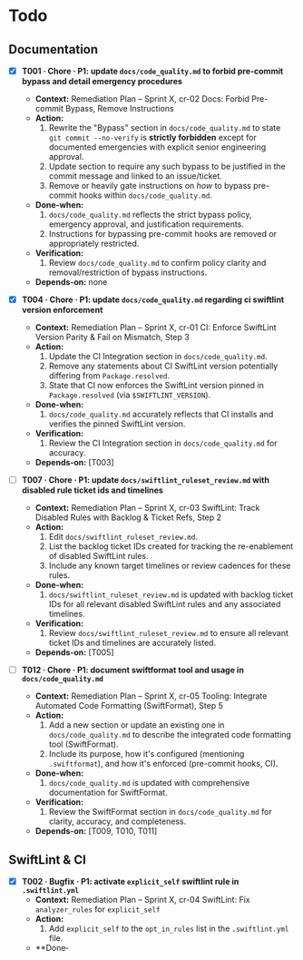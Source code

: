 # Todo

## Documentation
- [x] **T001 · Chore · P1: update `docs/code_quality.md` to forbid pre-commit bypass and detail emergency procedures**
    - **Context:** Remediation Plan – Sprint X, cr-02 Docs: Forbid Pre-commit Bypass, Remove Instructions
    - **Action:**
        1. Rewrite the "Bypass" section in `docs/code_quality.md` to state `git commit --no-verify` is **strictly forbidden** except for documented emergencies with explicit senior engineering approval.
        2. Update section to require any such bypass to be justified in the commit message and linked to an issue/ticket.
        3. Remove or heavily gate instructions on *how* to bypass pre-commit hooks within `docs/code_quality.md`.
    - **Done‑when:**
        1. `docs/code_quality.md` reflects the strict bypass policy, emergency approval, and justification requirements.
        2. Instructions for bypassing pre-commit hooks are removed or appropriately restricted.
    - **Verification:**
        1. Review `docs/code_quality.md` to confirm policy clarity and removal/restriction of bypass instructions.
    - **Depends‑on:** none

- [x] **T004 · Chore · P1: update `docs/code_quality.md` regarding ci swiftlint version enforcement**
    - **Context:** Remediation Plan – Sprint X, cr-01 CI: Enforce SwiftLint Version Parity & Fail on Mismatch, Step 3
    - **Action:**
        1. Update the CI Integration section in `docs/code_quality.md`.
        2. Remove any statements about CI SwiftLint version potentially differing from `Package.resolved`.
        3. State that CI now enforces the SwiftLint version pinned in `Package.resolved` (via `$SWIFTLINT_VERSION`).
    - **Done‑when:**
        1. `docs/code_quality.md` accurately reflects that CI installs and verifies the pinned SwiftLint version.
    - **Verification:**
        1. Review the CI Integration section in `docs/code_quality.md` for accuracy.
    - **Depends‑on:** [T003]

- [ ] **T007 · Chore · P1: update `docs/swiftlint_ruleset_review.md` with disabled rule ticket ids and timelines**
    - **Context:** Remediation Plan – Sprint X, cr-03 SwiftLint: Track Disabled Rules with Backlog & Ticket Refs, Step 2
    - **Action:**
        1. Edit `docs/swiftlint_ruleset_review.md`.
        2. List the backlog ticket IDs created for tracking the re-enablement of disabled SwiftLint rules.
        3. Include any known target timelines or review cadences for these rules.
    - **Done‑when:**
        1. `docs/swiftlint_ruleset_review.md` is updated with backlog ticket IDs for all relevant disabled SwiftLint rules and any associated timelines.
    - **Verification:**
        1. Review `docs/swiftlint_ruleset_review.md` to ensure all relevant ticket IDs and timelines are accurately listed.
    - **Depends‑on:** [T005]

- [ ] **T012 · Chore · P1: document swiftformat tool and usage in `docs/code_quality.md`**
    - **Context:** Remediation Plan – Sprint X, cr-05 Tooling: Integrate Automated Code Formatting (SwiftFormat), Step 5
    - **Action:**
        1. Add a new section or update an existing one in `docs/code_quality.md` to describe the integrated code formatting tool (SwiftFormat).
        2. Include its purpose, how it's configured (mentioning `.swiftformat`), and how it's enforced (pre-commit hooks, CI).
    - **Done‑when:**
        1. `docs/code_quality.md` is updated with comprehensive documentation for SwiftFormat.
    - **Verification:**
        1. Review the SwiftFormat section in `docs/code_quality.md` for clarity, accuracy, and completeness.
    - **Depends‑on:** [T009, T010, T011]

## SwiftLint & CI
- [x] **T002 · Bugfix · P1: activate `explicit_self` swiftlint rule in `.swiftlint.yml`**
    - **Context:** Remediation Plan – Sprint X, cr-04 SwiftLint: Fix `analyzer_rules` for `explicit_self`
    - **Action:**
        1. Add `explicit_self` to the `opt_in_rules` list in the `.swiftlint.yml` file.
    - **Done‑